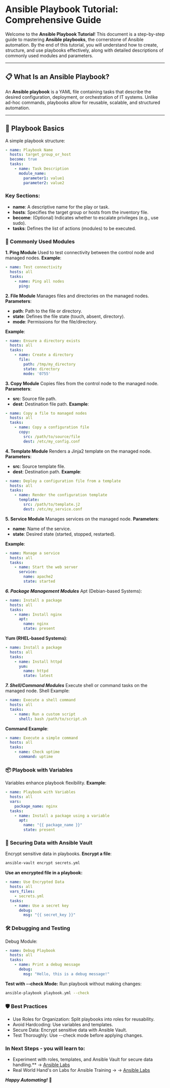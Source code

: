 # Ansible Playbook Tutorial: Comprehensive Guide  

Welcome to the **Ansible Playbook Tutorial**! This document is a step-by-step guide to mastering **Ansible playbooks**, the cornerstone of Ansible automation. By the end of this tutorial, you will understand how to create, structure, and use playbooks effectively, along with detailed descriptions of commonly used modules and parameters.  

---

## 📋 What Is an Ansible Playbook?  

An **Ansible playbook** is a YAML file containing tasks that describe the desired configuration, deployment, or orchestration of IT systems. Unlike ad-hoc commands, playbooks allow for reusable, scalable, and structured automation.  

---

## 📄 Playbook Basics  
A simple playbook structure:  
```yaml
- name: Playbook Name
  hosts: target_group_or_host
  become: true
  tasks:
    - name: Task Description
      module_name:
        parameter1: value1
        parameter2: value2
```
### Key Sections:
- **name**: A descriptive name for the play or task.
- **hosts**: Specifies the target group or hosts from the inventory file.
- **become**: (Optional) Indicates whether to escalate privileges (e.g., use sudo).
- **tasks**: Defines the list of actions (modules) to be executed.

### 🌟 Commonly Used Modules
**1. Ping Module**
Used to test connectivity between the control node and managed nodes.
**Example**:
```yaml
- name: Test connectivity
  hosts: all
  tasks:
    - name: Ping all nodes
      ping:
```
**2. File Module**
Manages files and directories on the managed nodes.
**Parameters**:
- **path**: Path to the file or directory.
- **state**: Defines the file state (touch, absent, directory).
- **mode**: Permissions for the file/directory.

**Example**:
```yaml
- name: Ensure a directory exists
  hosts: all
  tasks:
    - name: Create a directory
      file:
        path: /tmp/my_directory
        state: directory
        mode: '0755'
```
**3. Copy Module**
Copies files from the control node to the managed node.
**Parameters**:
- **src**: Source file path.
- **dest**: Destination file path.
**Example**:
```yaml
- name: Copy a file to managed nodes
  hosts: all
  tasks:
    - name: Copy a configuration file
      copy:
        src: /path/to/source/file
        dest: /etc/my_config.conf
```
**4. Template Module**
Renders a Jinja2 template on the managed node.
**Parameters**:
- **src**: Source template file.
- **dest**: Destination path.
**Example**:
```yaml
- name: Deploy a configuration file from a template
  hosts: all
  tasks:
    - name: Render the configuration template
      template:
        src: /path/to/template.j2
        dest: /etc/my_service.conf
```
**5. Service Module**
Manages services on the managed node.
**Parameters**:
- **name**: Name of the service.
- **state**: Desired state (started, stopped, restarted).

**Example**:
```yaml
- name: Manage a service
  hosts: all
  tasks:
    - name: Start the web server
      service:
        name: apache2
        state: started
```
***6. Package Management Modules***
Apt (Debian-based Systems):
```yaml
- name: Install a package
  hosts: all
  tasks:
    - name: Install nginx
      apt:
        name: nginx
        state: present
```
**Yum (RHEL-based Systems)**:
```yaml
- name: Install a package
  hosts: all
  tasks:
    - name: Install httpd
      yum:
        name: httpd
        state: latest
```
***7. Shell/Command Modules***
Execute shell or command tasks on the managed node.
Shell Example:
```yaml
- name: Execute a shell command
  hosts: all
  tasks:
    - name: Run a custom script
      shell: bash /path/to/script.sh
```
**Command Example**:
```yaml
- name: Execute a simple command
  hosts: all
  tasks:
    - name: Check uptime
      command: uptime
```
### 📦 Playbook with Variables
Variables enhance playbook flexibility.
**Example**:
```yaml
- name: Playbook with Variables
  hosts: all
  vars:
    package_name: nginx
  tasks:
    - name: Install a package using a variable
      apt:
        name: "{{ package_name }}"
        state: present
```
### 🔐 Securing Data with Ansible Vault
Encrypt sensitive data in playbooks.
**Encrypt a file**:
```bash
ansible-vault encrypt secrets.yml
```
**Use an encrypted file in a playbook:**
```yaml
- name: Use Encrypted Data
  hosts: all
  vars_files:
    - secrets.yml
  tasks:
    - name: Use a secret key
      debug:
        msg: "{{ secret_key }}"
```
### 🛠️ Debugging and Testing
Debug Module:
```yaml
- name: Debug Playbook
  hosts: all
  tasks:
    - name: Print a debug message
      debug:
        msg: "Hello, this is a debug message!"
```
**Test with --check Mode:**
Run playbook without making changes:
```bash
ansible-playbook playbook.yml --check
```
### 🛡️ Best Practices
- Use Roles for Organization: Split playbooks into roles for reusability.
- Avoid Hardcoding: Use variables and templates.
- Secure Data: Encrypt sensitive data with Ansible Vault.
- Test Thoroughly: Use --check mode before applying changes.

### In Next Steps - you will learn to:
- Experiment with roles, templates, and Ansible Vault for secure data handling.** -> [Ansible Labs](../3-Labs/README.md) 
- Real World Hand's on Labs for Ansible Training -> -> [Ansible Labs](../4-Labs/README.md)

***Happy Automating!*** 🚀